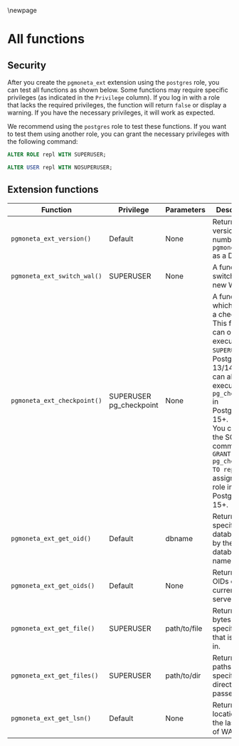 \newpage

# All functions

## Security

After you create the `pgmoneta_ext` extension using the `postgres` role, you can test all functions as shown below. Some functions may require specific privileges (as indicated in the `Privilege` column). If you log in with a role that lacks the required privileges, the function will return `false` or display a warning. If you have the necessary privileges, it will work as expected.

We recommend using the `postgres` role to test these functions. If you want to test them using another role, you can grant the necessary privileges with the following command:

```sql
ALTER ROLE repl WITH SUPERUSER;
```

```sql
ALTER USER repl WITH NOSUPERUSER;
```

## Extension functions

| Function                    | Privilege | Parameters | Description                                            |
|-----------------------------|-----------|------------|--------------------------------------------------------|
| `pgmoneta_ext_version()`    |   Default |    None    | Return the version number of `pgmoneta_ext` as a Datum.|
| `pgmoneta_ext_switch_wal()` | SUPERUSER |    None    | A function for switching to a new WAL file.            |
| `pgmoneta_ext_checkpoint()` | SUPERUSER <br>pg_checkpoint | None | A function which forces a checkpoint. <br>This function can only be executed by a `SUPERUSER` in PostgreSQL 13/14, but can also be executed by `pg_checkpoint` in PostgreSQL 15+. <br>You can use the SQL command `GRANT pg_checkpoint TO repl;` to assign the role in PostgreSQL 15+.|
| `pgmoneta_ext_get_oid()`|   Default        | dbname  | Return the specific database OID by the database name.|
| `pgmoneta_ext_get_oids()`    |   Default    | None   | Return all OIDs on the current server.|
| `pgmoneta_ext_get_file()`|   SUPERUSER        | path/to/file  | Return the bytes of the specified file that is passed in.|
| `pgmoneta_ext_get_files()`    |   SUPERUSER    | path/to/dir   | Return all file paths in the specified directory passed in.|
| `pgmoneta_ext_get_lsn()`    |   Default    |  None   | Return the location of the last write of WAL.|
